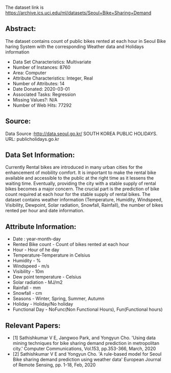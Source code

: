 The dataset link is <https://archive.ics.uci.edu/ml/datasets/Seoul+Bike+Sharing+Demand>

## Abstract: 
The dataset contains count of public bikes rented at each hour in Seoul Bike haring System with the corresponding Weather data and Holidays information

- Data Set Characteristics: Multivariate
- Number of Instances: 8760
- Area: Computer
- Attribute Characteristics: Integer, Real
- Number of Attributes: 14
- Date Donated: 2020-03-01
- Associated Tasks: Regression
- Missing Values?: N/A
- Number of Web Hits: 77292


## Source:

Data Source :http://data.seoul.go.kr/ 
SOUTH KOREA PUBLIC HOLIDAYS. URL: publicholidays.go.kr


## Data Set Information:

Currently Rental bikes are introduced in many urban cities for the enhancement of mobility comfort. It is important to make the rental bike available and accessible to the public at the right time as it lessens the waiting time. Eventually, providing the city with a stable supply of rental bikes becomes a major concern. The crucial part is the prediction of bike count required at each hour for the stable supply of rental bikes. 
The dataset contains weather information (Temperature, Humidity, Windspeed, Visibility, Dewpoint, Solar radiation, Snowfall, Rainfall), the number of bikes rented per hour and date information.


## Attribute Information:

- Date : year-month-day 
- Rented Bike count - Count of bikes rented at each hour 
- Hour - Hour of he day 
- Temperature-Temperature in Celsius 
- Humidity - % 
- Windspeed - m/s 
- Visibility - 10m 
- Dew point temperature - Celsius 
- Solar radiation - MJ/m2 
- Rainfall - mm 
- Snowfall - cm 
- Seasons - Winter, Spring, Summer, Autumn 
- Holiday - Holiday/No holiday 
- Functional Day - NoFunc(Non Functional Hours), Fun(Functional hours)


## Relevant Papers:

- [1] Sathishkumar V E, Jangwoo Park, and Yongyun Cho. 'Using data mining techniques for bike sharing demand prediction in metropolitan city.' Computer Communications, Vol.153, pp.353-366, March, 2020 
- [2] Sathishkumar V E and Yongyun Cho. 'A rule-based model for Seoul Bike sharing demand prediction using weather data' European Journal of Remote Sensing, pp. 1-18, Feb, 2020


